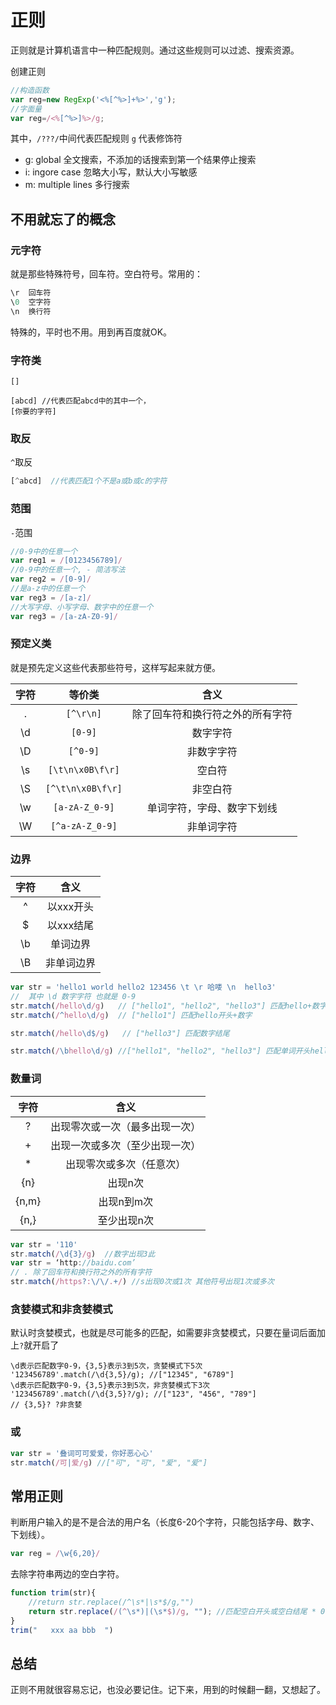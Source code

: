 # 正则

正则就是计算机语言中一种匹配规则。通过这些规则可以过滤、搜索资源。

创建正则

```js
//构造函数
var reg=new RegExp('<%[^%>]+%>','g');
//字面量 
var reg=/<%[^%>]%>/g;
```

其中，`/???/`中间代表匹配规则 `g` 代表修饰符

- g: global 全文搜索，不添加的话搜索到第一个结果停止搜索
- i: ingore case 忽略大小写，默认大小写敏感
- m: multiple lines 多行搜索

## 不用就忘了的概念

### 元字符

就是那些特殊符号，回车符。空白符号。常用的：

```js
\r	回车符
\0  空字符
\n	换行符
```

特殊的，平时也不用。用到再百度就OK。

### 字符类

`[]`

```
[abcd] //代表匹配abcd中的其中一个，
[你要的字符]
```

### 取反

`^`取反

```js
[^abcd]  //代表匹配1个不是a或b或c的字符
```

### 范围

`-`范围

```js
//0-9中的任意一个
var reg1 = /[0123456789]/
//0-9中的任意一个, - 简洁写法
var reg2 = /[0-9]/
//是a-z中的任意一个
var reg3 = /[a-z]/
//大写字母、小写字母、数字中的任意一个
var reg3 = /[a-zA-Z0-9]/
```

### 预定义类

就是预先定义这些代表那些符号，这样写起来就方便。

| 字符 |      等价类       |               含义               |
| :--: | :---------------: | :------------------------------: |
|  .   |     `[^\r\n]`     | 除了回车符和换行符之外的所有字符 |
|  \d  |      `[0-9]`      |             数字字符             |
|  \D  |     `[^0-9]`      |            非数字字符            |
|  \s  | `[\t\n\x0B\f\r]`  |              空白符              |
|  \S  | `[^\t\n\x0B\f\r]` |             非空白符             |
|  \w  |  `[a-zA-Z_0-9]`   |    单词字符，字母、数字下划线    |
|  \W  |  `[^a-zA-Z_0-9]`  |            非单词字符            |

### 边界



| 字符 |    含义    |
| :--: | :--------: |
|  ^   | 以xxx开头  |
|  $   | 以xxx结尾  |
|  \b  |  单词边界  |
|  \B  | 非单词边界 |



```js
var str = 'hello1 world hello2 123456 \t \r 哈喽 \n  hello3'
//  其中 \d 数字字符 也就是 0-9
str.match(/hello\d/g)   // ["hello1", "hello2", "hello3"] 匹配hello+数字
str.match(/^hello\d/g)  // ["hello1"] 匹配hello开头+数字

str.match(/hello\d$/g)   // ["hello3"] 匹配数字结尾

str.match(/\bhello\d/g) //["hello1", "hello2", "hello3"] 匹配单词开头hello+数字
```



### 数量词

| 字符  |              含义              |
| :---: | :----------------------------: |
|   ?   | 出现零次或一次（最多出现一次） |
|   +   | 出现一次或多次（至少出现一次） |
|   *   |    出现零次或多次（任意次）    |
|  {n}  |            出现n次             |
| {n,m} |           出现n到m次           |
| {n,}  |          至少出现n次           |

```js
var str = '110'
str.match(/\d{3}/g)  //数字出现3此
var str = ‘http://baidu.com’ 
// . 除了回车符和换行符之外的所有字符
str.match(/https?:\/\/.+/) //s出现0次或1次 其他符号出现1次或多次
```



### 贪婪模式和非贪婪模式

默认时贪婪模式，也就是尽可能多的匹配，如需要非贪婪模式，只要在量词后面加上`?`就开启了

```
\d表示匹配数字0-9，{3,5}表示3到5次，贪婪模式下5次
'123456789'.match(/\d{3,5}/g); //["12345", "6789"] 
\d表示匹配数字0-9，{3,5}表示3到5次，非贪婪模式下3次
'123456789'.match(/\d{3,5}?/g); //["123", "456", "789"]
// {3,5}? ?非贪婪
```

### 或

```js
var str = '叠词可可爱爱，你好恶心心'
str.match(/可|爱/g) //["可", "可", "爱", "爱"]
```

## 常用正则

判断用户输入的是不是合法的用户名（长度6-20个字符，只能包括字母、数字、下划线）。

```js
var reg = /\w{6,20}/ 
```

去除字符串两边的空白字符。

```js
function trim(str){
    //return str.replace(/^\s*|\s*$/g,"")
    return str.replace(/(^\s*)|(\s*$)/g, ""); //匹配空白开头或空白结尾 * 0-n次 
}
trim("   xxx aa bbb  ")  
```

## 总结

正则不用就很容易忘记，也没必要记住。记下来，用到的时候翻一翻，又想起了。